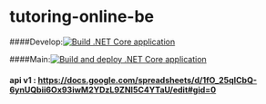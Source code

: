 # tutoring-online-be

####Develop:[![Build .NET Core application](https://github.com/tutoring-online/tutoring-online-be/actions/workflows/pull-request.yml/badge.svg?branch=main&event=pull_request)](https://github.com/tutoring-online/tutoring-online-be/actions/workflows/pull-request.yml)

####Main:[![Build and deploy .NET Core application](https://github.com/tutoring-online/tutoring-online-be/actions/workflows/tutoring-online.yml/badge.svg)](https://github.com/tutoring-online/tutoring-online-be/actions/workflows/tutoring-online.yml)

#### api v1 : https://docs.google.com/spreadsheets/d/1fO_25qICbQ-6ynUQbii6Ox93iwM2YDzL9ZNI5C4YTaU/edit#gid=0

